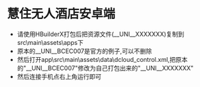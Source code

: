 # 慧住无人酒店安卓端

+ 请使用HBuilderX打包后把资源文件(__UNI__XXXXXXX)复制到src\main\assets\apps下
+ 原本的__UNI__BCEC007是官方的例子,可以不删除
+ 然后打开app\src\main\assets\data\dcloud_control.xml,把原本的"__UNI__BCEC007"修改为自己打包出来的"__UNI__XXXXXXX"
+ 然后连接手机点右上角运行即可